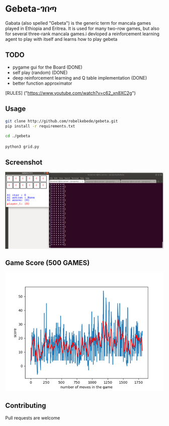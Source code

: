 
# Gebeta-ገበጣ

Gabata (also spelled "Gebeta") is the generic term for mancala games played in Ethiopia and Eritrea. It is used for many two-row games, but also for several three-rank mancala games.i devloped a reinforcement learning agent to play with itself and learns how to play gebeta


## TODO

* pygame gui for the Board (DONE)
* self play (random) (DONE)
* deep reinforcement learning and Q table implementation (DONE)
* better function approximator


[RULES] ("https://www.youtube.com/watch?v=c62_xn8XC2g")


## Usage

```bash 
git clone http://github.com/robelkebede/gebeta.git
pip install -r requirements.txt
```


```bash 
cd ./gebeta	

python3 grid.py

```

## Screenshot
![Alt text](./screenshot.png?raw=true "game")



## Game Score (500 GAMES)
![Alt text](./score.png?raw=true "Score")

## Contributing

Pull requests are welcome


